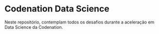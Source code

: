 # Codenation Data Science

Neste repositório, contemplam todos os desafios durante a aceleração em Data Science da Codenation.